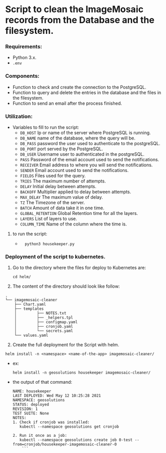 # Script to clean the ImageMosaic records from the Database and the filesystem.

### Requirements:
- Python 3.x.
- `.env`

### Components:
- Function to check and create the connection to the PostgreSQL.
- Function to query and delete the entries in the database and the files in the filesystem.
- Function to send an email after the process finished.

### Utilization:
- Variables to fill to run the script:
   - `DB_HOST`   Ip or name of the server where PostgreSQL is running.
   - `DB_NAME`   name of the database, where the query will be.
   - `DB_PASS`   password the user used to authenticate to the postgreSQL.
   - `DB_PORT`   port served by the PostgreSQL.
   - `DB_USER`   Username user to authenticated in the postgreSQL.
   - `PASS`      Password of the email account used to send the notifications.
   - `RECEIVER`  Email address to where you will send the notifications.  
   - `SENDER`    Email account used to send the notifications.
   - `FIELDS`    Files used for the query.
   - `TRIES`     The maximum number of attempts.
   - `DELAY`     Initial delay between attempts.
   - `BACKOFF`   Multiplier applied to delay between attempts.
   - `MAX_DELAY` The maximum value of delay.
   - `TZ`        The Timezone of the server.
   - `BATCH`     Amount of data take it in one time.
   - `GLOBAL_RETENTION` Global Retention time for all the layers.
   - `LAYERS`    List of layers to use.
   - `COLUMN_TIME` Name of the column where the time is.

1. to run the script:
    - ```shell
        python3 housekeeper.py
      ```

### Deployment of the script to kubernetes.

1. Go to the directory where the files for deploy to Kubernetes are:
    ```shell
    cd helm/
    ```
2. The content of the directory should look like follow:
```shell
.
└── imagemosaic-cleaner
    ├── Chart.yaml
    ├── templates
    │         ├── NOTES.txt
    │         ├── _helpers.tpl
    │         ├── configmap.yaml
    │         ├── cronjob.yaml
    │         └── secrets.yaml
    └── values.yaml
```

2. Create the full deployment for the Script with helm.
  ```shell
  helm install -n <namespace> <name-of-the-app> imagemosaic-cleaner/
  ```
  - ex:
    ```shell
    helm install -n geosolutions housekeeper imagemosaic-cleaner/
    ```
  - the output of that command:
    ```shell
    NAME: housekeeper
    LAST DEPLOYED: Wed May 12 10:25:28 2021
    NAMESPACE: geosolutions
    STATUS: deployed
    REVISION: 1
    TEST SUITE: None
    NOTES:
    1. Check if cronjob was installed:
       kubectl --namespace geosolutions get cronjob
    
    2. Run it once as a job:
       kubectl --namespace geosolutions create job 0-test --from=cronjob/housekeeper-imagemosaic-cleaner-0
        ```
